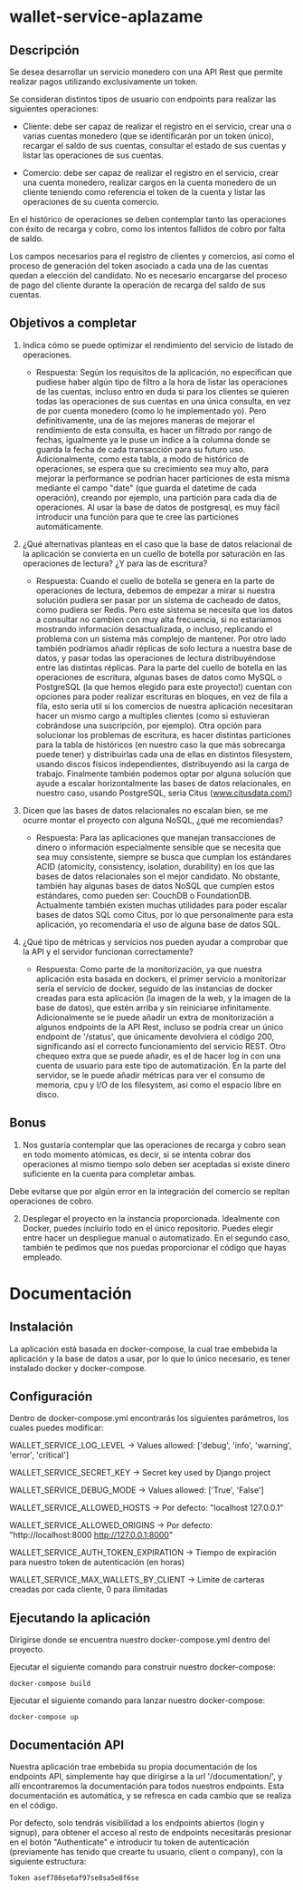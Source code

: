 # wallet-service-aplazame

## Descripción

Se desea desarrollar un servicio monedero con una API Rest que permite realizar pagos
utilizando exclusivamente un token.

Se consideran distintos tipos de usuario con endpoints para realizar las siguientes operaciones:

- Cliente: debe ser capaz de realizar el registro en el servicio, crear una o varias cuentas
monedero (que se identificarán por un token único), recargar el saldo de sus cuentas, consultar
el estado de sus cuentas y listar las operaciones de sus cuentas.

- Comercio: debe ser capaz de realizar el registro en el servicio, crear una cuenta monedero,
realizar cargos en la cuenta monedero de un cliente teniendo como referencia el token de la
cuenta y listar las operaciones de su cuenta comercio.

En el histórico de operaciones se deben contemplar tanto las operaciones con éxito de recarga
y cobro, como los intentos fallidos de cobro por falta de saldo.

Los campos necesarios para el registro de clientes y comercios, así como el proceso de
generación del token asociado a cada una de las cuentas quedan a elección del candidato. No
es necesario encargarse del proceso de pago del cliente durante la operación de recarga del
saldo de sus cuentas.

## Objetivos a completar


1. Indica cómo se puede optimizar el rendimiento del servicio de listado de operaciones.

    - Respuesta: Según los requisitos de la aplicación, no especifican que pudiese haber 
      algún tipo de filtro a la hora de listar las operaciones de las cuentas, incluso entro
      en duda si para los clientes se quieren todas las operaciones de sus cuentas en una única
      consulta, en vez de por cuenta monedero (como lo he implementado yo). Pero definitivamente, 
      una de las mejores maneras de mejorar el rendimiento de esta consulta, es hacer un filtrado 
      por rango de fechas, igualmente ya le puse un índice a la columna donde se guarda la fecha de 
      cada transacción para su futuro uso. Adicionalmente, como esta tabla, a modo de histórico de operaciones, 
      se espera que su crecimiento sea muy alto, para mejorar la performance se podrían hacer 
      particiones de esta misma mediante el campo "date" (que guarda el datetime de cada operación), 
      creando por ejemplo, una partición para cada dia de operaciones. Al usar la base de datos de 
      postgresql, es muy fácil introducir una función para que te cree las particiones automáticamente.

2. ¿Qué alternativas planteas en el caso que la base de datos relacional de la aplicación se
convierta en un cuello de botella por saturación en las operaciones de lectura? ¿Y para las de
escritura?
   
    - Respuesta: Cuando el cuello de botella se genera en la parte de operaciones de lectura, debemos
      de empezar a mirar si nuestra solución pudiera ser pasar por un sistema de cacheado de datos, como
      pudiera ser Redis. Pero este sistema se necesita que los datos a consultar no cambien con 
      muy alta frecuencia, si no estaríamos mostrando información desactualizada, o incluso, replicando
      el problema con un sistema más complejo de mantener. Por otro lado también podríamos añadir
      réplicas de solo lectura a nuestra base de datos, y pasar todas las operaciones de lectura
      distribuyéndose entre las distintas réplicas.
      Para la parte del cuello de botella en las operaciones de escritura, algunas bases de datos como
      MySQL o PostgreSQL (la que hemos elegido para este proyecto!) cuentan con opciones para poder realizar
      escrituras en bloques, en vez de fila a fila, esto seria util si los comercios de nuestra aplicación
      necesitaran hacer un mismo cargo a multiples clientes (como si estuvieran cobrándose una suscripción,
      por ejemplo). Otra opción para solucionar los problemas de escritura, es hacer distintas particiones
      para la tabla de históricos (en nuestro caso la que más sobrecarga puede tener) y distribuirlas cada
      una de ellas en distintos filesystem, usando discos físicos independientes, distribuyendo asi la 
      carga de trabajo.
      Finalmente también podemos optar por alguna solución que ayude a escalar horizontalmente las bases
      de datos relacionales, en nuestro caso, usando PostgreSQL, seria Citus (www.citusdata.com/)

3. Dicen que las bases de datos relacionales no escalan bien, se me ocurre montar el proyecto
con alguna NoSQL, ¿qué me recomiendas?
   
    - Respuesta: Para las aplicaciones que manejan transacciones de dinero o información especialmente
      sensible que se necesita que sea muy consistente, siempre se busca que cumplan los estándares
      ACID (atomicity, consistency, isolation, durability) en los que las bases de datos relacionales
      son el mejor candidato. No obstante, también hay algunas bases de datos NoSQL que cumplen estos 
      estándares, como pueden ser: CouchDB o FoundationDB. Actualmente también existen muchas 
      utilidades para poder escalar bases de datos SQL como Citus, por lo que personalmente
      para esta aplicación, yo recomendaría el uso de alguna base de datos SQL.

4. ¿Qué tipo de métricas y servicios nos pueden ayudar a comprobar que la API y el servidor
funcionan correctamente?
   
    - Respuesta: Como parte de la monitorización, ya que nuestra aplicación esta basada en dockers,
      el primer servicio a monitorizar sería el servicio de docker, seguido de las instancias de docker
      creadas para esta aplicación (la imagen de la web, y la imagen de la base de datos), que estén 
      arriba y sin reiniciarse infinitamente.
      Adicionalmente se le puede añadir un extra de monitorización a algunos endpoints de la API Rest,
      incluso se podría crear un único endpoint de '/status', que únicamente devolviera el código 200, 
      significando asi el correcto funcionamiento del servicio REST. Otro chequeo extra que se puede
      añadir, es el de hacer log in con una cuenta de usuario para este tipo de automatización. En la
      parte del servidor, se le puede añadir métricas para ver el consumo de memoria, cpu y I/O de
      los filesystem, asi como el espacio libre en disco.

## Bonus

1. Nos gustaría contemplar que las operaciones de recarga y cobro sean en todo momento
atómicas, es decir, si se intenta cobrar dos operaciones al mismo tiempo solo deben ser
aceptadas si existe dinero suficiente en la cuenta para completar ambas.

Debe evitarse que por algún error en la integración del comercio se repitan operaciones de
cobro.

2. Desplegar el proyecto en la instancia proporcionada. Idealmente con Docker, puedes incluirlo
todo en el único repositorio. Puedes elegir entre hacer un despliegue manual o automatizado.
En el segundo caso, también te pedimos que nos puedas proporcionar el código que hayas
empleado.

# Documentación

## Instalación

La aplicación está basada en docker-compose, la cual trae embebida la aplicación y la base de datos a usar,
por lo que lo único necesario, es tener instalado docker y docker-compose.

## Configuración
Dentro de docker-compose.yml encontrarás los siguientes parámetros, los cuales puedes modificar:

WALLET_SERVICE_LOG_LEVEL -> Values allowed: ['debug', 'info', 'warning', 'error', 'critical']

WALLET_SERVICE_SECRET_KEY -> Secret key used by Django project

WALLET_SERVICE_DEBUG_MODE -> Values allowed: ['True', 'False']

WALLET_SERVICE_ALLOWED_HOSTS -> Por defecto: "localhost 127.0.0.1"

WALLET_SERVICE_ALLOWED_ORIGINS -> Por defecto: "http://localhost:8000 http://127.0.0.1:8000"

WALLET_SERVICE_AUTH_TOKEN_EXPIRATION -> Tiempo de expiración para nuestro token de autenticación (en horas)

WALLET_SERVICE_MAX_WALLETS_BY_CLIENT -> Limite de carteras creadas por cada cliente, 0 para ilimitadas

## Ejecutando la aplicación

Dirigirse donde se encuentra nuestro docker-compose.yml dentro del proyecto.

Ejecutar el siguiente comando para construir nuestro docker-compose:

`docker-compose build`

Ejecutar el siguiente comando para lanzar nuestro docker-compose:

`docker-compose up`

## Documentación API

Nuestra aplicación trae embebida su propia documentación de los endpoints API, simplemente hay que
dirigirse a la url '/documentation/', y allí encontraremos la documentación para todos nuestros
endpoints. Esta documentación es automática, y se refresca en cada cambio que se realiza en el código.

Por defecto, solo tendrás visibilidad a los endpoints abiertos (login y signup), para obtener el acceso
al resto de endpoints necesitarás presionar en el botón "Authenticate" e introducir tu token de 
autenticación (previamente has tenido que crearte tu usuario, client o company), con la siguiente estructura:

`Token asef786se6af97se8sa5e8f6se`
